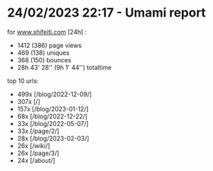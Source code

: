 # 24/02/2023 22:17 - Umami report
for www.shifeiti.com [24h] :

 - 1412 (386) page views
 - 469 (138) uniques
 - 368 (150) bounces
 - 28h 43' 28'' (9h 1' 44'') totaltime


top 10 urls:
 - 499x [/blog/2022-12-09/]
 - 307x [/]
 - 157x [/blog/2023-01-12/]
 - 68x [/blog/2022-12-22/]
 - 33x [/blog/2022-05-07/]
 - 33x [/page/2/]
 - 28x [/blog/2023-02-03/]
 - 26x [/wiki/]
 - 26x [/page/3/]
 - 24x [/about/]


